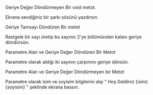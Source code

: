 Geriye Değer Döndürmeyen Bir void metot.

Ekrana sevdiğiniz bir şarkı sözünü yazdırsın. 

Geriye Tamsayı Döndüren Bir metot

Rastgele bir sayı üretip bu sayının 2'ye bölümünden kalanı geriye döndürsün.

Parametre Alan ve Geriye Değer Döndüren Bir Metot

Parametre olarak aldığı iki sayının çarpımını geriye dönsün.

Parametre Alan ve Geriye Değer Döndürmeyen bir Metot

Parametre olarak isim ve soyisim bilgilerini alıp " Hoş Geldiniz {isim} {soyisim} " şeklinde ekrana bassın.
